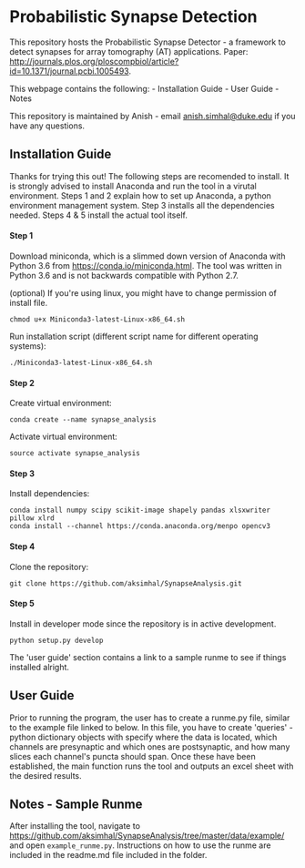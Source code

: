 # Probabilistic Synapse Detection
This repository hosts the Probabilistic Synapse Detector - a framework to detect synapses for array tomography (AT) applications.  Paper: <http://journals.plos.org/ploscompbiol/article?id=10.1371/journal.pcbi.1005493>.

This webpage contains the following: 
    - Installation Guide 
    - User Guide 
    - Notes

This repository is maintained by Anish - email anish.simhal@duke.edu if you have any questions. 


## Installation Guide 
Thanks for trying this out!  The following steps are recomended to install.  It is strongly advised to install Anaconda and run the tool in a virutal environment. Steps 1 and 2 explain how to set up Anaconda, a python environment management system. Step 3 installs all the dependencies needed.  Steps 4 & 5 install the actual tool itself.  

#### Step 1
Download miniconda, which is a slimmed down version of Anaconda with Python 3.6 from <https://conda.io/miniconda.html>.  The tool was written in Python 3.6 and is not backwards compatible with Python 2.7. 

(optional) If you're using linux, you might have to change permission of install file. 
```
chmod u+x Miniconda3-latest-Linux-x86_64.sh
```
Run installation script (different script name for different operating systems): 
```
./Miniconda3-latest-Linux-x86_64.sh
```

#### Step 2
Create virtual environment: 
```
conda create --name synapse_analysis
```

Activate virtual environment: 
```
source activate synapse_analysis
```

#### Step 3
Install dependencies: 
```
conda install numpy scipy scikit-image shapely pandas xlsxwriter pillow xlrd
conda install --channel https://conda.anaconda.org/menpo opencv3
```

#### Step 4
Clone the repository: 
```
git clone https://github.com/aksimhal/SynapseAnalysis.git
```

#### Step 5
Install in developer mode since the repository is in active development. 
```
python setup.py develop
```

The 'user guide' section contains a link to a sample runme to see if things installed alright. 

## User Guide 
Prior to running the program, the user has to create a runme.py file, similar to the example file linked to below.  In this file, you have to create 'queries' - python dictionary objects with specify where the data is located, which channels are presynaptic and which ones are postsynaptic, and how many slices each channel's puncta should span.  Once these have been established, the main function runs the tool and outputs an excel sheet with the desired results. 

## Notes - Sample Runme
After installing the tool, navigate to <https://github.com/aksimhal/SynapseAnalysis/tree/master/data/example/> and open `example_runme.py`. Instructions on how to use the runme are included in the readme.md file included in the folder. 


